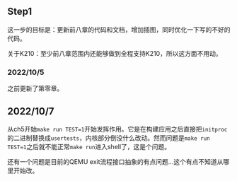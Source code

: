 ## Step1

这一步的目标是：更新前八章的代码和文档，增加插图，同时优化一下写的不好的代码。

关于K210：至少前八章范围内还能够做到全程支持K210，所以这方面不用动。

### 2022/10/5

之前更新了第零章。

## 2022/10/7

从ch5开始`make run TEST=1`开始发挥作用。它是在构建应用之后直接把`initproc`的二进制替换成`usertests`，内核部分倒没什么改动。然而问题是`make run TEST=1`之后就不能正常`make run`进入shell了，这是个问题。

还有一个问题是目前的QEMU exit流程接口抽象的有点问题...这个有点不知道从哪里开始改。